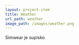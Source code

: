 ```yaml
---
layout: project-item
title: Weather
url_path: weather
image_path: /images/weather.png
---
```


Simwear je supisko